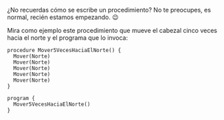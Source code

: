 ¿No recuerdas cómo se escribe un procedimiento? No te preocupes, es normal, recién estamos empezando. :wink:

Mira como ejemplo este procedimiento que mueve el cabezal cinco veces hacia el norte y el programa que lo invoca:

```gobstones
procedure Mover5VecesHaciaElNorte() {
  Mover(Norte)
  Mover(Norte)
  Mover(Norte)
  Mover(Norte)
  Mover(Norte)
}

program {
  Mover5VecesHaciaElNorte()   
}
```